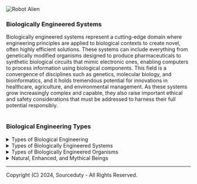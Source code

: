 ![Robot Alien](https://github.com/sourceduty/Biologically_Engineered/assets/123030236/2462626c-908b-41b9-ad18-997541b6f1e3)

### Biologically Engineered Systems

Biologically engineered systems represent a cutting-edge domain where engineering principles are applied to biological contexts to create novel, often highly efficient solutions. These systems can include everything from genetically modified organisms designed to produce pharmaceuticals to synthetic biological circuits that mimic electronic ones, enabling computers to process information using biological components. This field is a convergence of disciplines such as genetics, molecular biology, and bioinformatics, and it holds tremendous potential for innovations in healthcare, agriculture, and environmental management. As these systems grow increasingly complex and capable, they also raise important ethical and safety considerations that must be addressed to harness their full potential responsibly.

#
### Biological Engineering Types

<details><summary>Types of Biological Engineering</summary>
<br>

1. Genetic Engineering:

Modifying the genetic makeup of organisms to produce desired traits or products.
   
4. Tissue Engineering:

Creating biological tissues through the combination of cells, engineering materials, and biochemical factors.

7. Biomedical Engineering:

Applying engineering principles to solve problems in medicine and biology, such as developing medical devices and imaging technology.
10. Environmental Biotechnology: 

Using living organisms or their components to solve environmental problems, such as pollution remediation.

11. Agricultural Engineering:

Enhancing farming practices and processes through the application of biological and engineering science.

14. Synthetic Biology:

Designing and constructing new biological parts, devices, and systems or re-designing existing natural biological systems.

17. Bioinformatics:

Applying computational techniques to analyze biological data, including genetic sequences, protein structures, and metabolic pathways.

20. Systems Biology:

Studying complex interactions within biological systems through a holistic approach.
    
23. Neuroengineering:

Developing technologies to understand, repair, replace, or enhance neural systems.
   
26. Pharmaceutical Engineering:

Designing and developing pharmaceuticals and processes for their production, including drug delivery systems.

<br>    
</details>

<details><summary>Types of Biologically Engineered Systems</summary>
<br>
   
### Types of biologically engineered systems:

1. Genetically Modified Organisms (GMOs)
2. Synthetic Biology Circuits
3. Tissue Engineering Constructs
4. Bioartificial Organs
5. Biosensors
6. Enzyme Engineering
7. Microbial Fuel Cells
8. Bioreactors for Cell Culture
9. Biohybrid Systems
10. CRISPR-Cas Gene Editing Platforms

<br>    
</details>

<details><summary>Types of Biologically Engineered Organisms</summary>
<br>

### Types of biologically engineered organisms or biotechnological beings:

1. Genetically Modified Crops (e.g., Bt corn, Golden Rice)
2. Genetically Modified Animals (e.g., GloFish, Enviropig)
3. Cloned Animals (e.g., Dolly the sheep)
4. Gene Therapy Patients (human beings treated with genetic modification for diseases)
5. Transgenic Mice (used extensively in medical research)
6. Genetically Modified Microorganisms (e.g., bacteria engineered to produce insulin)
7. Synthetic Bacteria (e.g., bacteria with entirely synthetic genomes for specific tasks)
8. Chimeric Animals (organisms with cells from multiple species, e.g., human-animal chimeras for research)
9. Genetically Engineered Insects (e.g., mosquitoes engineered to resist malaria)
10. Bioartificial Organs (organs grown from cells in a lab for transplantation)

<br>    
</details>

<details><summary>Natural, Enhanced, and Mythical Beings</summary>
<br>

### Natural, Enhanced, and Mythical Beings

#### 1. Naturally Occurring Beings:

   - Human - A natural, unmodified human being.
   - Animal - A natural, unmodified animal.

#### 2. Fictional or Mythological Beings:

   - Alien - A being from another world, typically in science fiction.
   - Humanoid - A being with human-like characteristics, possibly from another planet or a fictional world.

#### 3. Artificially Created or Enhanced Beings:

   - Robot - A mechanical being, often with artificial intelligence.
   - Human Cyborg - A human with mechanical or electronic enhancements.
   - Alien Cyborg - An alien with mechanical or electronic enhancements.
   - Animal Cyborg - An animal with mechanical or electronic enhancements.
   - Animal Robot - A robot with characteristics or functions modeled after animals.
   - Alien Robot - A robot that is either designed by aliens or for functioning in alien environments.
   - Robot Alien - A robot with characteristics or functions modeled after aliens.

#### 4. Hybrid or Combined Beings:

   - Human Therianthrope - A mythical or fictional human with the ability to transform into an animal.
   - Animal Therianthrope - A mythical or fictional animal with human characteristics or abilities.
   - Alien Therianthrope - A mythical or fictional alien with the ability to transform or with mixed traits.
   - Alien Human - A hybrid of human and alien characteristics.
   - Alien Animal - A hybrid of animal and alien characteristics.

This list comprises a fascinating array of entities ranging from the naturally occurring to the wholly fantastical, illustrating the broad spectrum of beings that human imagination and mythology can conjure. It begins with familiar entities like humans and animals, which are well-grounded in the natural world and are a part of everyday life. As the list progresses, it introduces more complex and speculative beings such as aliens and various hybrids, which often originate from science fiction and fantasy genres. These beings are typically used to explore themes of otherness, technology, and the limits of human understanding and morality.

Moving into the realm of technological enhancements and hybrids, the list reflects a deep interest in the intersection of biology and technology. Cyborgs and robotic entities suggest a future where technology enhances or even supplants natural biological functions, raising questions about identity and the essence of life. Therianthropes, which are beings capable of transforming from humans or animals into other forms, delve into mythology and the human psyche, exploring themes of transformation and hidden power. Each category serves as a mirror reflecting human hopes, fears, and perennial fascination with the "what ifs" of existence.

<br>    
</details>

***
Copyright (C) 2024, Sourceduty - All Rights Reserved.
